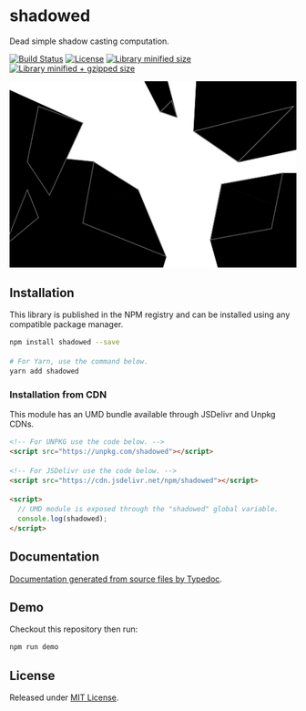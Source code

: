 # shadowed
Dead simple shadow casting computation.

[![Build Status](https://travis-ci.org/MD4/shadowed.svg?branch=master)](https://travis-ci.org/MD4/shadowed)
[![License](https://badgen.net/github/license/MD4/shadowed)](./LICENSE)
[![Library minified size](https://badgen.net/bundlephobia/min/shadowed)](https://bundlephobia.com/result?p=shadowed)
[![Library minified + gzipped size](https://badgen.net/bundlephobia/minzip/shadowed)](https://bundlephobia.com/result?p=shadowed)

![screenshot](./readme/shadowed.png)

## Installation

This library is published in the NPM registry and can be installed using any compatible package manager.

```sh
npm install shadowed --save

# For Yarn, use the command below.
yarn add shadowed
```

### Installation from CDN

This module has an UMD bundle available through JSDelivr and Unpkg CDNs.

```html
<!-- For UNPKG use the code below. -->
<script src="https://unpkg.com/shadowed"></script>

<!-- For JSDelivr use the code below. -->
<script src="https://cdn.jsdelivr.net/npm/shadowed"></script>

<script>
  // UMD module is exposed through the "shadowed" global variable.
  console.log(shadowed);
</script>
```

## Documentation

[Documentation generated from source files by Typedoc](./docs/README.md).

## Demo

Checkout this repository then run:

```sh
npm run demo
```

## License

Released under [MIT License](./LICENSE).
